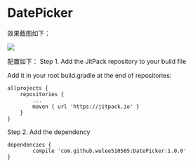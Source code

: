 # DatePicker

效果截图如下：

![](https://github.com/wulee510505/DatePicker/blob/master/screenshots/1.jpg)

配置如下：
Step 1. Add the JitPack repository to your build file

Add it in your root build.gradle at the end of repositories:

	allprojects {
		repositories {
			...
			maven { url 'https://jitpack.io' }
		}
	}
Step 2. Add the dependency

	dependencies {
	        compile 'com.github.wulee510505:DatePicker:1.0.0'
	}
